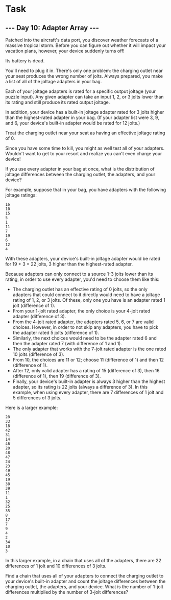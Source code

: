 # Task

## --- Day 10: Adapter Array ---
Patched into the aircraft's data port, you discover weather forecasts of a
massive tropical storm. Before you can figure out whether it will impact your
vacation plans, however, your device suddenly turns off!

Its battery is dead.

You'll need to plug it in. There's only one problem: the charging outlet near
your seat produces the wrong number of jolts. Always prepared, you make a list
of all of the joltage adapters in your bag.

Each of your joltage adapters is rated for a specific output joltage (your
puzzle input). Any given adapter can take an input 1, 2, or 3 jolts lower
than its rating and still produce its rated output joltage.

In addition, your device has a built-in joltage adapter rated for 3 jolts
higher than the highest-rated adapter in your bag. (If your adapter list were
3, 9, and 6, your device's built-in adapter would be rated for 12 jolts.)

Treat the charging outlet near your seat as having an effective joltage rating
of 0.

Since you have some time to kill, you might as well test all of your adapters.
Wouldn't want to get to your resort and realize you can't even charge your
device!

If you use every adapter in your bag at once, what is the distribution of
joltage differences between the charging outlet, the adapters, and your device?

For example, suppose that in your bag, you have adapters with the following
joltage ratings:

```
16
10
15
5
1
11
7
19
6
12
4
```

With these adapters, your device's built-in joltage adapter would be rated for
19 + 3 = 22 jolts, 3 higher than the highest-rated adapter.

Because adapters can only connect to a source 1-3 jolts lower than its rating,
in order to use every adapter, you'd need to choose them like this:

- The charging outlet has an effective rating of 0 jolts, so the only adapters
  that could connect to it directly would need to have a joltage rating of 1,
  2, or 3 jolts. Of these, only one you have is an adapter rated 1 jolt
  (difference of 1).
- From your 1-jolt rated adapter, the only choice is your 4-jolt rated adapter
  (difference of 3).
- From the 4-jolt rated adapter, the adapters rated 5, 6, or 7 are valid
  choices. However, in order to not skip any adapters, you have to pick the
  adapter rated 5 jolts (difference of 1).
- Similarly, the next choices would need to be the adapter rated 6 and then the
  adapter rated 7 (with difference of 1 and 1).
- The only adapter that works with the 7-jolt rated adapter is the one rated 10
  jolts (difference of 3).
- From 10, the choices are 11 or 12; choose 11 (difference of 1) and then 12
  (difference of 1).
- After 12, only valid adapter has a rating of 15 (difference of 3), then 16
  (difference of 1), then 19 (difference of 3).
- Finally, your device's built-in adapter is always 3 higher than the highest
  adapter, so its rating is 22 jolts (always a difference of 3). In this
  example, when using every adapter, there are 7 differences of 1 jolt and 5
  differences of 3 jolts.

Here is a larger example:

```
28
33
18
42
31
14
46
20
48
47
24
23
49
45
19
38
39
11
1
32
25
35
8
17
7
9
4
2
34
10
3
```
In this larger example, in a chain that uses all of the adapters, there are 22
differences of 1 jolt and 10 differences of 3 jolts.

Find a chain that uses all of your adapters to connect the charging outlet to
your device's built-in adapter and count the joltage differences between the
charging outlet, the adapters, and your device. What is the number of 1-jolt
differences multiplied by the number of 3-jolt differences?
